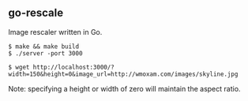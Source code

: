 go-rescale
----------

Image rescaler written in Go.

	$ make && make build
	$ ./server -port 3000

	$ wget http://localhost:3000/?width=150&height=0&image_url=http://wmoxam.com/images/skyline.jpg

Note: specifying a height or width of zero will maintain the aspect ratio.
